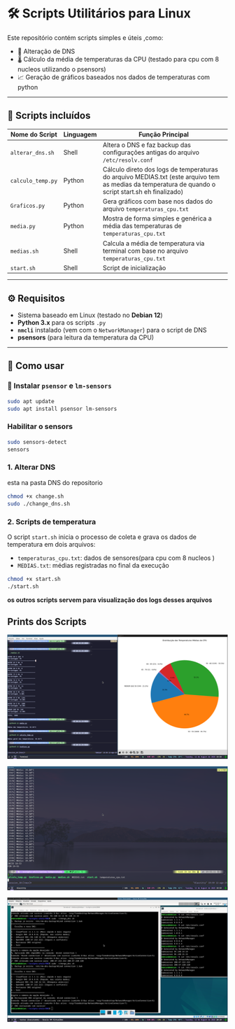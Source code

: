 # 🛠️ Scripts Utilitários para Linux

Este repositório contém scripts simples e úteis ,como:

- 🔧 Alteração de DNS
- 🌡️ Cálculo da média de temperaturas da CPU (testado para cpu com 8 nucleos utilizando o psensors)
- 📈 Geração de gráficos baseados nos dados de temperaturas com python 

---

## 📜 Scripts incluídos

| Nome do Script       | Linguagem | Função Principal                                                                 |
|----------------------|-----------|----------------------------------------------------------------------------------|
| `alterar_dns.sh`     | Shell     | Altera o DNS e faz backup das configurações antigas do arquivo `/etc/resolv.conf` |
| `calculo_temp.py`    | Python    | Cálculo direto dos logs de temperaturas do arquivo MEDIAS.txt (este arquivo tem as medias da temperatura de quando o script start.sh eh finalizado)|
| `Graficos.py`        | Python    | Gera gráficos com base nos dados do arquivo `temperaturas_cpu.txt`              |
| `media.py`           | Python    | Mostra de forma simples e genérica a média das temperaturas de `temperaturas_cpu.txt` |
| `medias.sh`          | Shell     | Calcula a média de temperatura via terminal com base no arquivo `temperaturas_cpu.txt` |
| `start.sh`           | Shell     | Script de inicialização                                                                |

---


## ⚙️ Requisitos

- Sistema baseado em Linux (testado no **Debian 12**)
- **Python 3.x** para os scripts `.py`
- **`nmcli`** instalado (vem com o `NetworkManager`) para o script de DNS
- **psensors** (para leitura da temperatura da CPU)
---

## 🚀 Como usar

### 🔧 Instalar `psensor` e `lm-sensors` 

```bash
sudo apt update
sudo apt install psensor lm-sensors
```
### Habilitar o sensors
```bash
sudo sensors-detect
sensors
```

### 1. Alterar DNS 
esta na pasta DNS do repositorio
```bash
chmod +x change.sh
sudo ./change_dns.sh
```

### 2. Scripts de temperatura
O script `start.sh` inicia o processo de coleta e grava os dados de temperatura em dois arquivos:

- `temperaturas_cpu.txt`: dados de sensores(para cpu com 8 nucleos ) 
- `MEDIAS.txt`: médias registradas no final da execução

```bash
chmod +x start.sh
./start.sh
```
**os outros scripts servem para visualização dos logs desses arquivos**

## Prints dos Scripts


![Gráfico de Temperatura](./Grafico.png)

![Execução no Terminal](./term.png)

![Execução no Terminal](./dns.png)
